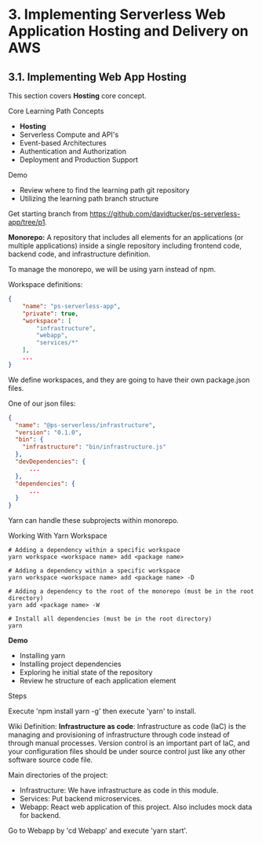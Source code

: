 # 3. Implementing Serverless Web Application Hosting and Delivery on AWS

## 3.1. Implementing Web App Hosting

This section covers **Hosting** core concept.

Core Learning Path Concepts
- **Hosting**
- Serverless Compute and API's
- Event-based Architectures
- Authentication and Authorization
- Deployment and Production Support


Demo
- Review where to find the learning path git repository
- Utilizing the learning path branch structure

Get starting branch from https://github.com/davidtucker/ps-serverless-app/tree/p1.

**Monorepo:** A repository that includes all elements for an applications (or multiple applications) inside a single repository including frontend code, backend code, and infrastructure definition.

To manage the monorepo, we will be using yarn instead of npm.

Workspace definitions:
```json
{
    "name": "ps-serverless-app",
    "private": true,
    "workspace": [
        "infrastructure",
        "webapp",
        "services/*"
    ],
    ...
}
```

We define workspaces, and they are going to have their own package.json files.

One of our json files:
```json
{
  "name": "@ps-serverless/infrastructure",
  "version": "0.1.0",
  "bin": {
    "infrastructure": "bin/infrastructure.js"
  },
  "devDependencies": {
      ...
  },
  "dependencies": {
      ...
  }
}
```

Yarn can handle these subprojects within monorepo.

Working With Yarn Workspace

```
# Adding a dependency within a specific workspace
yarn workspace <workspace name> add <package name>

# Adding a dependency within a specific workspace
yarn workspace <workspace name> add <package name> -D

# Adding a dependency to the root of the monorepo (must be in the root directory)
yarn add <package name> -W

# Install all dependencies (must be in the root directory)
yarn
```

**Demo**
- Installing yarn
- Installing project dependencies
- Exploring he initial state of the repository
- Review he structure of each application element

Steps

Execute 'npm install yarn -g' then execute 'yarn' to install.

Wiki Definition: **Infrastructure as code**: Infrastructure as code (IaC) is the managing and provisioning of infrastructure through code instead of through manual processes. Version control is an important part of IaC, and your configuration files should be under source control just like any other software source code file.

Main directories of the project:
- Infrastructure: We have infrastructure as code in this module.
- Services: Put backend microservices.
- Webapp: React web application of this project. Also includes mock data for backend.

Go to Webapp by 'cd Webapp' and execute 'yarn start'.